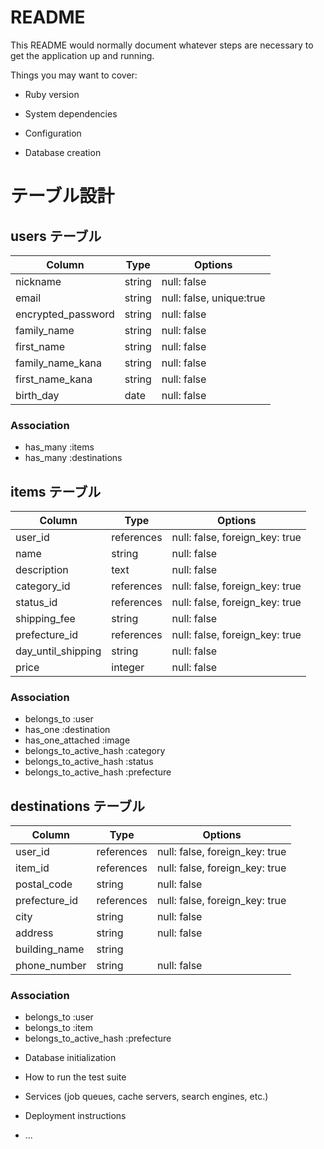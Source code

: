 # README

This README would normally document whatever steps are necessary to get the
application up and running.

Things you may want to cover:

* Ruby version

* System dependencies

* Configuration

* Database creation
# テーブル設計

## users テーブル

| Column             | Type   | Options     |
| ------------------ | ------ | ----------- |
| nickname           | string | null: false |
| email              | string | null: false, unique:true |
| encrypted_password | string | null: false |
| family_name        | string | null: false |
| first_name         | string | null: false |
| family_name_kana   | string | null: false |
| first_name_kana    | string | null: false |
| birth_day          | date   | null: false |

### Association
- has_many :items
- has_many :destinations

## items テーブル

| Column             | Type       | Options                        |
| ------------------ | ---------- | ------------------------------ |
| user_id            | references | null: false, foreign_key: true |
| name               | string     | null: false                    |
| description        | text       | null: false                    |
| category_id        | references | null: false, foreign_key: true |
| status_id          | references | null: false, foreign_key: true |
| shipping_fee       | string     | null: false                    |
| prefecture_id      | references | null: false, foreign_key: true |
| day_until_shipping | string     | null: false                    |
| price              | integer    | null: false                    |

### Association
- belongs_to :user
- has_one :destination
- has_one_attached :image
- belongs_to_active_hash :category
- belongs_to_active_hash :status
- belongs_to_active_hash :prefecture

## destinations テーブル

| Column        | Type       | Options                        |
| ------------- | ---------- | ------------------------------ |
| user_id       | references | null: false, foreign_key: true |
| item_id       | references | null: false, foreign_key: true |
| postal_code   | string     | null: false                    |
| prefecture_id | references | null: false, foreign_key: true |
| city          | string     | null: false                    |
| address       | string     | null: false                    |
| building_name | string     |
| phone_number  | string     | null: false                    |

### Association

- belongs_to :user
- belongs_to :item
- belongs_to_active_hash :prefecture




* Database initialization

* How to run the test suite

* Services (job queues, cache servers, search engines, etc.)

* Deployment instructions

* ...
